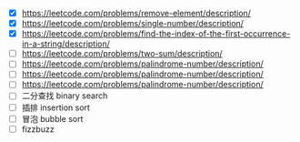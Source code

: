 
- [x] https://leetcode.com/problems/remove-element/description/
- [x] https://leetcode.com/problems/single-number/description/
- [x] https://leetcode.com/problems/find-the-index-of-the-first-occurrence-in-a-string/description/
- [ ] https://leetcode.com/problems/two-sum/description/
- [ ] https://leetcode.com/problems/palindrome-number/description/
- [ ] https://leetcode.com/problems/palindrome-number/description/
- [ ] https://leetcode.com/problems/palindrome-number/description/
- [ ] 二分查找 binary search
- [ ] 插排 insertion sort
- [ ] 冒泡 bubble sort
- [ ]  fizzbuzz
